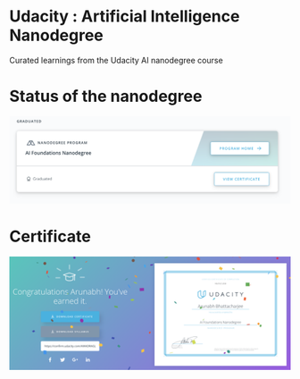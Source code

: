 # Udacity : Artificial Intelligence Nanodegree
Curated learnings from the Udacity AI nanodegree course

# Status of the nanodegree

![image](/cert-status/status.png)

# Certificate
![image](/cert-status/cert.png)
